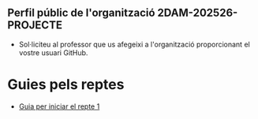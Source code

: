 ## Perfil públic de l'organització 2DAM-202526-PROJECTE
* Sol·liciteu al professor que us afegeixi a l'organització proporcionant el vostre usuari GitHub.

# Guies pels reptes
- [Guia per iniciar el repte 1](guia_inici_repte1.md)

<!--

**Here are some ideas to get you started:**

🙋‍♀️ A short introduction - what is your organization all about?
🌈 Contribution guidelines - how can the community get involved?
👩‍💻 Useful resources - where can the community find your docs? Is there anything else the community should know?
🍿 Fun facts - what does your team eat for breakfast?
🧙 Remember, you can do mighty things with the power of [Markdown](https://docs.github.com/github/writing-on-github/getting-started-with-writing-and-formatting-on-github/basic-writing-and-formatting-syntax)
-->
